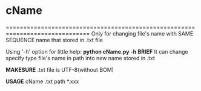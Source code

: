 # cName
==============================================================================
Only for changing file's name with SAME SEQUENCE name that stored in .txt file

Using '-h' option for little help:
**python cName.py -h**
  **BRIEF**
         It can change specify type file's name in path into new name stored in .txt

  **MAKESURE**
	.txt file is UTF-8(without BOM)

  **USAGE**
	cName  .txt  path  *.xxx


